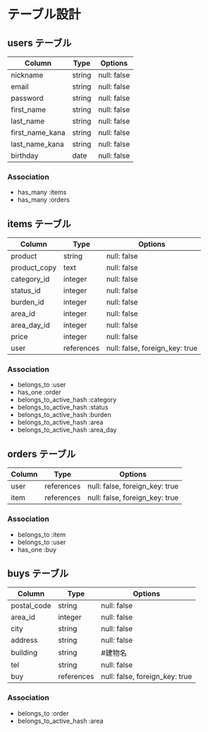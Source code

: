 # テーブル設計

## users テーブル

| Column          | Type   | Options     |
| --------        | ------ | ----------- |
| nickname        | string | null: false | #ニックネーム
| email           | string | null: false | #メールアドレス
| password        | string | null: false | #パスワード
| first_name      | string | null: false | #姓
| last_name       | string | null: false | #名
| first_name_kana | string | null: false | #カナ姓
| last_name_kana  | string | null: false | #カナ名
| birthday        | date   | null: false | #生年月日

### Association

- has_many :items
- has_many :orders

## items テーブル

| Column        | Type   | Options     |
| ------        | ------ | ----------- |
| product       | string | null: false | #商品名
| product_copy  | text   | null: false | #商品説明
| category_id   | integer| null: false | #カテゴリー
| status_id     | integer| null: false | #商品状態
| burden_id     | integer| null: false | #配送料の負担
| area_id       | integer| null: false | #配送元地域
| area_day_id   | integer| null: false | #配送までの日数
| price         | integer| null: false | #価格
| user          | references | null: false, foreign_key: true  |

### Association

- belongs_to :user
- has_one :order
- belongs_to_active_hash :category
- belongs_to_active_hash :status
- belongs_to_active_hash :burden
- belongs_to_active_hash :area
- belongs_to_active_hash :area_day


## orders テーブル

| Column       | Type       | Options                        |
| -------      | ---------- | ------------------------------ |
| user         | references | null: false, foreign_key: true |
| item         | references | null: false, foreign_key: true |

### Association

- belongs_to :item
- belongs_to :user
- has_one :buy

## buys テーブル

| Column       | Type       | Options     |
| ------       | ------     | ----------- |
| postal_code  | string     | null: false | #郵便番号
| area_id      | integer    | null: false | #都道府県
| city         | string     | null: false | #市区町村
| address      | string     | null: false | #番地
| building     | string     | #建物名
| tel          | string     | null: false | #電話番号
| buy          | references | null: false, foreign_key: true |

### Association

- belongs_to :order
- belongs_to_active_hash :area



